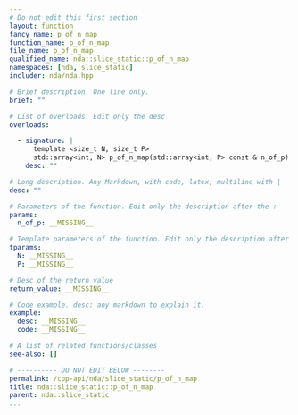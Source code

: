 ```yaml
---
# Do not edit this first section
layout: function
fancy_name: p_of_n_map
function_name: p_of_n_map
file_name: p_of_n_map
qualified_name: nda::slice_static::p_of_n_map
namespaces: [nda, slice_static]
includer: nda/nda.hpp

# Brief description. One line only.
brief: ""

# List of overloads. Edit only the desc
overloads:

  - signature: |
      template <size_t N, size_t P>
      std::array<int, N> p_of_n_map(std::array<int, P> const & n_of_p)
    desc: ""

# Long description. Any Markdown, with code, latex, multiline with |
desc: ""

# Parameters of the function. Edit only the description after the :
params:
  n_of_p: __MISSING__

# Template parameters of the function. Edit only the description after the :
tparams:
  N: __MISSING__
  P: __MISSING__

# Desc of the return value
return_value: __MISSING__

# Code example. desc: any markdown to explain it.
example:
  desc: __MISSING__
  code: __MISSING__

# A list of related functions/classes
see-also: []

# ---------- DO NOT EDIT BELOW --------
permalink: /cpp-api/nda/slice_static/p_of_n_map
title: nda::slice_static::p_of_n_map
parent: nda::slice_static
...
```



